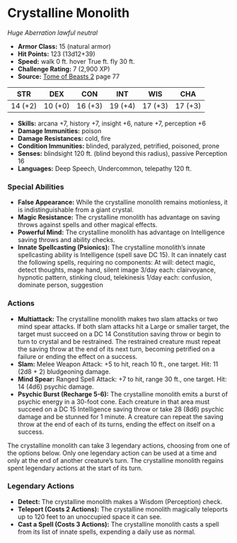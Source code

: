 # Crystalline Monolith

*Huge* *Aberration* *lawful neutral*

- **Armor Class:** 15 (natural armor)
- **Hit Points:** 123 (13d12+39)
- **Speed:** walk 0 ft. hover True ft. fly 30 ft.
- **Challenge Rating:** 7 (2,900 XP)
- **Source:** [Tome of Beasts 2](https://koboldpress.com/kpstore/product/tome-of-beasts-2-for-5th-edition) page 77

| STR | DEX | CON | INT | WIS | CHA |
| --- | --- | --- | --- | --- | --- |
| 14 (+2) | 10 (+0) | 16 (+3) | 19 (+4) | 17 (+3) | 17 (+3) |

- **Skills:** arcana +7, history +7, insight +6, nature +7, perception +6
- **Damage Immunities:** poison
- **Damage Resistances:** cold, fire
- **Condition Immunities:** blinded, paralyzed, petrified, poisoned, prone
- **Senses:** blindsight 120 ft. (blind beyond this radius), passive Perception 16
- **Languages:** Deep Speech, Undercommon, telepathy 120 ft.
### Special Abilities
- **False Appearance:** While the crystalline monolith remains motionless, it is indistinguishable from a giant crystal.
- **Magic Resistance:** The crystalline monolith has advantage on saving throws against spells and other magical effects.
- **Powerful Mind:** The crystalline monolith has advantage on Intelligence saving throws and ability checks.
- **Innate Spellcasting (Psionics):** The crystalline monolith’s innate spellcasting ability is Intelligence (spell save DC 15). It can innately cast the following spells, requiring no components:
At will: detect magic, detect thoughts, mage hand, silent image
3/day each: clairvoyance, hypnotic pattern, stinking cloud, telekinesis
1/day each: confusion, dominate person, suggestion
### Actions
- **Multiattack:** The crystalline monolith makes two slam attacks or two mind spear attacks. If both slam attacks hit a Large or smaller target, the target must succeed on a DC 14 Constitution saving throw or begin to turn to crystal and be restrained. The restrained creature must repeat the saving throw at the end of its next turn, becoming petrified on a failure or ending the effect on a success.
- **Slam:** Melee Weapon Attack: +5 to hit, reach 10 ft., one target. Hit: 11 (2d8 + 2) bludgeoning damage.
- **Mind Spear:** Ranged Spell Attack: +7 to hit, range 30 ft., one target. Hit: 14 (4d6) psychic damage.
- **Psychic Burst (Recharge 5-6):** The crystalline monolith emits a burst of psychic energy in a 30-foot cone. Each creature in that area must succeed on a DC 15 Intelligence saving throw or take 28 (8d6) psychic damage and be stunned for 1 minute. A creature can repeat the saving throw at the end of each of its turns, ending the effect on itself on a success.

The crystalline monolith can take 3 legendary actions, choosing from one of the options below. Only one legendary action can be used at a time and only at the end of another creature’s turn. The crystalline monolith regains spent legendary actions at the start of its turn.
### Legendary Actions
- **Detect:** The crystalline monolith makes a Wisdom (Perception) check.
- **Teleport (Costs 2 Actions):** The crystalline monolith magically teleports up to 120 feet to an unoccupied space it can see.
- **Cast a Spell (Costs 3 Actions):** The crystalline monolith casts a spell from its list of innate spells, expending a daily use as normal.
